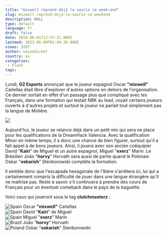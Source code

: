 ```yaml
---
title: "mixwell reprend déjà la souris ce week-end"
slug: mixwell-reprend-deja-la-souris-ce-weekend
description: NULL
type: default
language: fr
draft: false
date: 2018-06-01T13:37:21.000Z
lastmod: 2022-05-09T02:44:36.000Z
views: 3287
author: neLendirekt
country: es
categories:
 - Flash
tags:
---
```

Lundi, **G2 Esports** annonçait que le joueur espagnol Oscar **"mixwell"** Cañellas était libre d'explorer d'autres options en dehors de l'organisation. Ce dernier sortait en effet d'un passage plus que compliqué avec les Français, dans une formation qui testait NBK au lead, voyait certains joueurs ouverts à d'autres projets et surtout le joueur ne parlait tout simplement pas la langue de Molière.

![](https://flickshot-ue.s3.eu-west-2.amazonaws.com/flickshot/picture/5a1f6cc14d06e/pic.jpg)

Aujourd'hui, le joueur se relance déjà dans un petit mix qui sera ne place pour les qualifications de la DreamHack Valencia. Avec la qualification Minor en même temps, il a donc une chance de bien figurer, surtout qu'il a fait appel à de bons joueurs. Ainsi, il jouera avec son ancien coéquipier David "**Kairi**" de Miguel et un autre espagnol, Miguel "**exerz**" Marín. Le Brésilien João "**horvy**" Horvath sera aussi de partie quand le Polonais Oskar "**oskarish**" Stenborowski complète la formation.

Il semble donc que l'escapade hexagonale de l'Ibère s'arrêtera ici, lui qui a certainement compris la difficulté de jouer dans une langue étrangère qu'il ne maitrise pas. Reste à savoir s'il continuera à prendre des cours de Français pour un éventuel comeback dans le pays de la baguette.

Voici ceux qui joueront sous le tag **clutchmasterz** :

![Spain](/images/countries/es.svg)⁠ Oscar **"mixwell"** Cañellas  
![Spain](/images/countries/es.svg)⁠ David "**Kairi**" de Miguel  
![Spain](/images/countries/es.svg)⁠ Miguel "**exerz**" Marín  
![Brazil](/images/countries/br.svg)⁠ João "**horvy**" Horvath  
![Poland](/images/countries/pl.svg)⁠ Oskar "**oskarish**" Stenborowski
